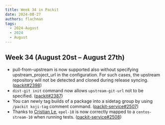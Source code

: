 ```yaml
---
title: Week 34 in Packit
date: 2024-08-27
authors: flachman
tags:
  - 2024-August
  - 2024
  - August
---
```


## Week 34 (August 20st – August 27th)

- pull-from-upstream is now supported also without specifying upstream_project_url in the configuration. For such cases, the upstream repository will not be detected and cloned during release syncing. ([packit#2398](https://github.com/packit/packit/pull/2398))
- `dist-git init` command now allows `upstream-git-url` not to be specified. ([packit#2387](https://github.com/packit/packit/pull/2387))
- You can newly tag builds of a package into a sidetag group by using `/packit koji-tag` comment command. ([packit-service#2507](https://github.com/packit/packit-service/pull/2507))
- Thanks to [Cristian Le](https://github.com/LecrisUT), `epel-10` is now correctly mapped to a `centos-stream-10` when running tests. ([packit-service#2508](https://github.com/packit/packit-service/pull/2508))
